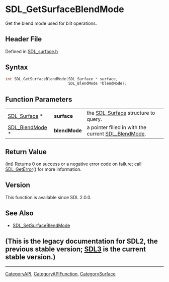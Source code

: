 # SDL_GetSurfaceBlendMode

Get the blend mode used for blit operations.

## Header File

Defined in [SDL_surface.h](https://github.com/libsdl-org/SDL/blob/SDL2/include/SDL_surface.h)

## Syntax

```c
int SDL_GetSurfaceBlendMode(SDL_Surface * surface,
                            SDL_BlendMode *blendMode);
```

## Function Parameters

|                                  |               |                                                                      |
| -------------------------------- | ------------- | -------------------------------------------------------------------- |
| [SDL_Surface](SDL_Surface) *     | **surface**   | the [SDL_Surface](SDL_Surface) structure to query.                   |
| [SDL_BlendMode](SDL_BlendMode) * | **blendMode** | a pointer filled in with the current [SDL_BlendMode](SDL_BlendMode). |

## Return Value

(int) Returns 0 on success or a negative error code on failure; call
[SDL_GetError](SDL_GetError)() for more information.

## Version

This function is available since SDL 2.0.0.

## See Also

- [SDL_SetSurfaceBlendMode](SDL_SetSurfaceBlendMode)


## (This is the legacy documentation for SDL2, the previous stable version; [SDL3](https://wiki.libsdl.org/SDL3/) is the current stable version.)



----
[CategoryAPI](CategoryAPI), [CategoryAPIFunction](CategoryAPIFunction), [CategorySurface](CategorySurface)

